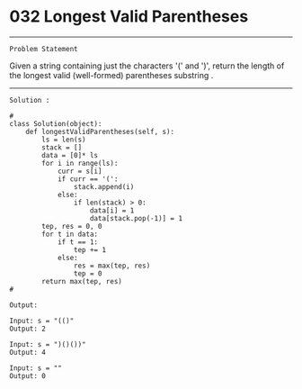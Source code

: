 # 032 Longest Valid Parentheses

* * *
``Problem Statement``
  
<p>
Given a string containing just the characters '(' and ')', return the length of the longest valid (well-formed) parentheses 
substring
.
</p>

***

`Solution :`

```
# 
class Solution(object):
    def longestValidParentheses(self, s):
        ls = len(s)
        stack = []
        data = [0]* ls
        for i in range(ls):
            curr = s[i]
            if curr == '(':
                stack.append(i)
            else:
                if len(stack) > 0:
                    data[i] = 1
                    data[stack.pop(-1)] = 1
        tep, res = 0, 0
        for t in data:
            if t == 1:
                tep += 1
            else:
                res = max(tep, res)
                tep = 0
        return max(tep, res)
#
```

`Output:`

```
Input: s = "(()"
Output: 2
```

```
Input: s = ")()())"
Output: 4
```

```
Input: s = ""
Output: 0
```
